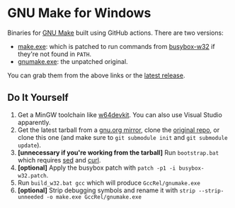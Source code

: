 # GNU Make for Windows

Binaries for [GNU Make][1] built using GitHub actions. There are two versions:

- [make.exe][2]: which is patched to run commands from [busybox-w32][3] if
  they're not found in `PATH`.
- [gnumake.exe][2]: the unpatched original.

You can grab them from the above links or the [latest release][2].

## Do It Yourself

1. Get a MinGW toolchain like [w64devkit][4]. You can also use Visual Studio
   apparently.
2. Get the latest tarball from a [gnu.org mirror][5], clone the [original
   repo][6], or clone this one (and make sure to `git submodule init` and
   `git submodule update`).
3. **[unnecessary if you're working from the tarball]** Run `bootstrap.bat` which
   requires [sed][7] and [curl][8].
4. **[optional]** Apply the busybox patch with `patch -p1 -i busybox-w32.patch`.
5. Run `build_w32.bat gcc` which will produce `GccRel/gnumake.exe`
6. **[optional]** Strip debugging symbols and rename it with
  `strip --strip-unneeded -o make.exe GccRel/gnumake.exe`

[1]: <https://www.gnu.org/software/make/>
[2]: <https://github.com/dcvdh/make-win32/releases/latest>
[3]: <https://frippery.org/busybox/>
[4]: <https://github.com/skeeto/w64devkit>
[5]: <https://ftpmirror.gnu.org/gnu/make>
[6]: <https://git.savannah.gnu.org/cgit/make.git>
[7]: <https://www.gnu.org/software/sed>
[8]: <https://curl.se/>
